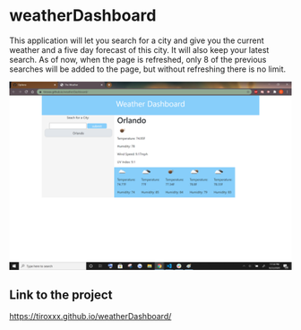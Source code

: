 # weatherDashboard

This application will let you search for a city and give you the current weather and a five day forecast of this city. It will also keep your latest search. As of now, when the page is refreshed, only 8 of the previous searches will be added to the page, but without refreshing there is no limit.

![alt text](assets/screenshot.png)

## Link to the project
https://tiroxxx.github.io/weatherDashboard/